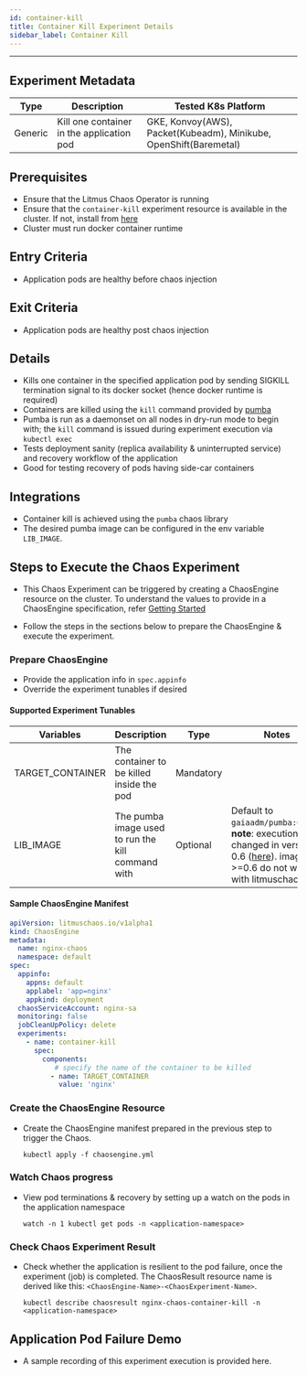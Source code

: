 ```yaml
---
id: container-kill
title: Container Kill Experiment Details
sidebar_label: Container Kill
---
```

------

## Experiment Metadata

| Type      | Description              | Tested K8s Platform                                               |
| ----------| ------------------------ | ------------------------------------------------------------------|
| Generic   | Kill one container in the application pod | GKE, Konvoy(AWS), Packet(Kubeadm), Minikube, OpenShift(Baremetal)  |

## Prerequisites

- Ensure that the Litmus Chaos Operator is running
- Ensure that the `container-kill` experiment resource is available in the cluster. If not, install from [here](https://hub.litmuschaos.io/charts/generic/experiments/container-kill)
- Cluster must run docker container runtime

## Entry Criteria

- Application pods are healthy before chaos injection

## Exit Criteria

- Application pods are healthy post chaos injection

## Details

- Kills one container in the specified application pod by sending SIGKILL termination signal to its docker socket (hence docker runtime is required)
- Containers are killed using the `kill` command provided by [pumba](https://github.com/alexei-led/pumba)
- Pumba is run as a daemonset on all nodes in dry-run mode to begin with; the `kill` command is issued during experiment execution via `kubectl exec`
- Tests deployment sanity (replica availability & uninterrupted service) and recovery workflow of the application
- Good for testing recovery of pods having side-car containers

## Integrations

- Container kill is achieved using the `pumba` chaos library
- The desired pumba image can be configured in the env variable `LIB_IMAGE`. 
<!--- For the furute, other chaoslibs might be added which do not depend on docker runtime. The LIB env varable must be added then.-->

## Steps to Execute the Chaos Experiment

- This Chaos Experiment can be triggered by creating a ChaosEngine resource on the cluster. To understand the values to provide in a ChaosEngine specification, refer [Getting Started](getstarted.md/#prepare-chaosengine)

- Follow the steps in the sections below to prepare the ChaosEngine & execute the experiment.

### Prepare ChaosEngine

- Provide the application info in `spec.appinfo`
- Override the experiment tunables if desired

#### Supported Experiment Tunables

| Variables             | Description                                                  | Type      | Notes                                                      |
| ----------------------| ------------------------------------------------------------ |-----------|------------------------------------------------------------|
| TARGET_CONTAINER      | The container to be killed inside the pod                    | Mandatory |                                                            |
| LIB_IMAGE             | The pumba image used to run the kill command with            | Optional  | Default to `gaiaadm/pumba:0.4.8`; **note**: execution logic changed in version 0.6 ([here](https://github.com/alexei-led/pumba#running-inside-docker-container)). images >=0.6 do not work with litmuschaos.                           |

#### Sample ChaosEngine Manifest

```yaml
apiVersion: litmuschaos.io/v1alpha1
kind: ChaosEngine
metadata:
  name: nginx-chaos
  namespace: default
spec:
  appinfo:
    appns: default
    applabel: 'app=nginx'
    appkind: deployment
  chaosServiceAccount: nginx-sa
  monitoring: false
  jobCleanUpPolicy: delete
  experiments:
    - name: container-kill
      spec:
        components:
           # specify the name of the container to be killed
          - name: TARGET_CONTAINER
            value: 'nginx'
```

### Create the ChaosEngine Resource

- Create the ChaosEngine manifest prepared in the previous step to trigger the Chaos.

  `kubectl apply -f chaosengine.yml`

### Watch Chaos progress

- View pod terminations & recovery by setting up a watch on the pods in the application namespace

  `watch -n 1 kubectl get pods -n <application-namespace>`

### Check Chaos Experiment Result

- Check whether the application is resilient to the pod failure, once the experiment (job) is completed. The ChaosResult resource name is derived like this: `<ChaosEngine-Name>-<ChaosExperiment-Name>`.

  `kubectl describe chaosresult nginx-chaos-container-kill -n <application-namespace>`

## Application Pod Failure Demo

- A sample recording of this experiment execution is provided here.

